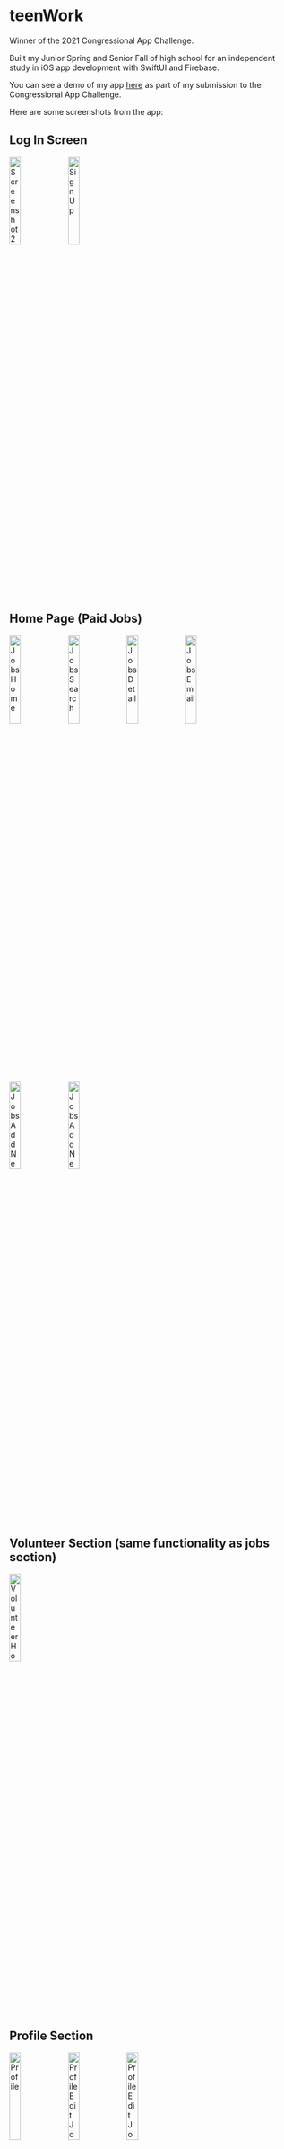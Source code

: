 # teenWork
Winner of the 2021 Congressional App Challenge.

Built my Junior Spring and Senior Fall of high school for an independent study in iOS app development with SwiftUI and Firebase.

You can see a demo of my app [here](https://youtu.be/YbaPMY5pyNA) as part of my submission to the Congressional App Challenge.

Here are some screenshots from the app:

## Log In Screen
<p float="left">
  <img width="20%" alt="Screenshot 2022-12-14 at 4 28 10 PM" src="https://user-images.githubusercontent.com/54900426/207719446-a744802d-ee9a-478c-828d-5da4f0854ea6.png">  

  <img width="20%" alt="Sign Up" src="https://user-images.githubusercontent.com/54900426/207721671-8345808e-21be-4330-b1ee-6ab00675d14d.png">

</p>


## Home Page (Paid Jobs)
<p float="left">
  
  <img width="20%" alt="Jobs Home" src="https://user-images.githubusercontent.com/54900426/207721755-fd23ca85-e23f-488f-875e-a6ec5582d6cc.png">

  <img width="20%" alt="Jobs Search" src="https://user-images.githubusercontent.com/54900426/207723107-c4501987-9854-4e8c-80e5-0a972d37ceb7.png">

  <img width="20%" alt="Jobs Detail" src="https://user-images.githubusercontent.com/54900426/207721821-30da5978-6ddd-4631-b3c9-28ae2b832b4f.png">
  
  <img width="20%" alt="Jobs Email" src="https://user-images.githubusercontent.com/54900426/207721860-6a121696-a98f-44b5-84d1-c8cd429a1e90.png">

</p>

<p float="left">
<!--   <img width="20%" alt="Jobs Email" src="https://user-images.githubusercontent.com/54900426/207721860-6a121696-a98f-44b5-84d1-c8cd429a1e90.png"> -->

  <img width="20%" alt="Jobs Add New 3" src="https://user-images.githubusercontent.com/54900426/207722534-a081a779-a5ba-4153-8a56-1650159d314a.png">

  <img width="20%" alt="Jobs Add New 4" src="https://user-images.githubusercontent.com/54900426/207722554-768a4f8a-6be5-4574-9725-3bad76d6c65e.png">
</p>

## Volunteer Section (same functionality as jobs section)
<img width="20%" alt="Volunteer Home" src="https://user-images.githubusercontent.com/54900426/207722635-6d4f3708-13f5-47c3-82d6-abe216dfe679.png">



## Profile Section
<p float="left">
  
  <img width="20%" alt="Profile" src="https://user-images.githubusercontent.com/54900426/207722820-8a45e0a8-050b-4589-ab3b-b50cb116ccd8.png">

  <img width="20%" alt="Profile Edit Jobs" src="https://user-images.githubusercontent.com/54900426/207722876-c0db1c60-e8fc-4b7a-a9d1-0670eec8a10e.png">

  <img width="20%" alt="Profile Edit Jobs 2" src="https://user-images.githubusercontent.com/54900426/207722906-cc98f8e2-89d4-42f9-8b31-613e6c25025e.png">

</p>



